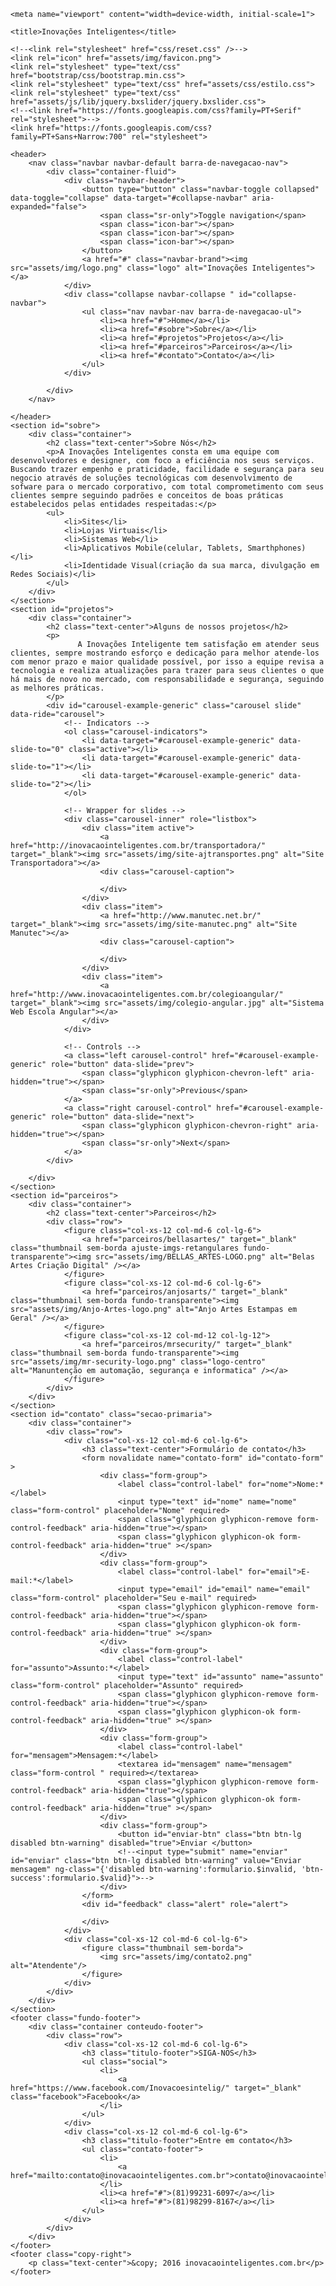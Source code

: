 <!DOCTYPE html>

<html>

<head><meta http-equiv="Content-Type" content="text/html; charset=windows-1252">
	
	<meta name="viewport" content="width=device-width, initial-scale=1">

	<title>Inovações Inteligentes</title>

	<!--<link rel="stylesheet" href="css/reset.css" />-->
	<link rel="icon" href="assets/img/favicon.png">
	<link rel="stylesheet" type="text/css" href="bootstrap/css/bootstrap.min.css">
	<link rel="stylesheet" type="text/css" href="assets/css/estilo.css">
	<link rel="stylesheet" type="text/css" href="assets/js/lib/jquery.bxslider/jquery.bxslider.css">
	<!--<link href="https://fonts.googleapis.com/css?family=PT+Serif" rel="stylesheet">-->
	<link href="https://fonts.googleapis.com/css?family=PT+Sans+Narrow:700" rel="stylesheet">
</head>

<body>

	<header>
		<nav class="navbar navbar-default barra-de-navegacao-nav">
			<div class="container-fluid">
				<div class="navbar-header">
					<button type="button" class="navbar-toggle collapsed" data-toggle="collapse" data-target="#collapse-navbar" aria-expanded="false">
						<span class="sr-only">Toggle navigation</span>
						<span class="icon-bar"></span>
						<span class="icon-bar"></span>
						<span class="icon-bar"></span>
					</button>
					<a href="#" class="navbar-brand"><img src="assets/img/logo.png" class="logo" alt="Inovações Inteligentes"></a>
				</div>
				<div class="collapse navbar-collapse " id="collapse-navbar">
					<ul class="nav navbar-nav barra-de-navegacao-ul">
						<li><a href="#">Home</a></li>
						<li><a href="#sobre">Sobre</a></li>
						<li><a href="#projetos">Projetos</a></li>
						<li><a href="#parceiros">Parceiros</a></li>
						<li><a href="#contato">Contato</a></li>
					</ul>
				</div>

			</div>
		</nav>

	</header>
	<section id="sobre">
		<div class="container">
			<h2 class="text-center">Sobre Nós</h2>
			<p>A Inovações Inteligentes consta em uma equipe com desenvolvedores e designer, com foco a eficiência nos seus serviços. Buscando trazer empenho e praticidade, facilidade e segurança para seu negocio através de soluções tecnológicas com desenvolvimento de sofware para o mercado corporativo, com total comprometimento com seus clientes sempre seguindo padrões e conceitos de boas práticas estabelecidos pelas entidades respeitadas:</p>
			<ul>
				<li>Sites</li>
				<li>Lojas Virtuais</li>
				<li>Sistemas Web</li>
				<li>Aplicativos Mobile(celular, Tablets, Smarthphones)</li>
				<li>Identidade Visual(criação da sua marca, divulgação em Redes Sociais)</li>
			</ul>
		</div>
	</section>
	<section id="projetos">
		<div class="container">
			<h2 class="text-center">Alguns de nossos projetos</h2>
			<p>
	               A Inovações Inteligente tem satisfação em atender seus clientes, sempre mostrando esforço e dedicação para melhor atende-los com menor prazo e maior qualidade possível, por isso a equipe revisa a tecnologia e realiza atualizações para trazer para seus clientes o que há mais de novo no mercado, com responsabilidade e segurança, seguindo as melhores práticas.
	        </p>
			<div id="carousel-example-generic" class="carousel slide" data-ride="carousel">
				<!-- Indicators -->
				<ol class="carousel-indicators">
				    <li data-target="#carousel-example-generic" data-slide-to="0" class="active"></li>
				    <li data-target="#carousel-example-generic" data-slide-to="1"></li>
				    <li data-target="#carousel-example-generic" data-slide-to="2"></li>
				</ol>

				<!-- Wrapper for slides -->
				<div class="carousel-inner" role="listbox">
				    <div class="item active">
					    <a href="http://inovacaointeligentes.com.br/transportadora/" target="_blank"><img src="assets/img/site-ajtransportes.png" alt="Site Transportadora"></a>
					    <div class="carousel-caption">
					        
					    </div>
				    </div>
				    <div class="item">
					    <a href="http://www.manutec.net.br/" target="_blank"><img src="assets/img/site-manutec.png" alt="Site Manutec"></a>
					    <div class="carousel-caption">
					        
					    </div>
				    </div>
                    <div class="item">
                        <a href="http://www.inovacaointeligentes.com.br/colegioangular/" target="_blank"><img src="assets/img/colegio-angular.jpg" alt="Sistema Web Escola Angular"></a>
                    </div>
				</div>

				<!-- Controls -->
				<a class="left carousel-control" href="#carousel-example-generic" role="button" data-slide="prev">
				    <span class="glyphicon glyphicon-chevron-left" aria-hidden="true"></span>
				    <span class="sr-only">Previous</span>
				</a>
				<a class="right carousel-control" href="#carousel-example-generic" role="button" data-slide="next">
				    <span class="glyphicon glyphicon-chevron-right" aria-hidden="true"></span>
				    <span class="sr-only">Next</span>
				</a>
			</div>
			 
		</div>
	</section>
	<section id="parceiros">
		<div class="container">
			<h2 class="text-center">Parceiros</h2>
			<div class="row">
				<figure class="col-xs-12 col-md-6 col-lg-6">
					<a href="parceiros/bellasartes/" target="_blank" class="thumbnail sem-borda ajuste-imgs-retangulares fundo-transparente"><img src="assets/img/BELLAS_ARTES-LOGO.png" alt="Belas Artes Criação Digital" /></a>
				</figure>
				<figure class="col-xs-12 col-md-6 col-lg-6">
					<a href="parceiros/anjosarts/" target="_blank" class="thumbnail sem-borda fundo-transparente"><img src="assets/img/Anjo-Artes-logo.png" alt="Anjo Artes Estampas em Geral" /></a>
				</figure>
				<figure class="col-xs-12 col-md-12 col-lg-12">
					<a href="parceiros/mrsecurity/" target="_blank" class="thumbnail sem-borda fundo-transparente"><img src="assets/img/mr-security-logo.png" class="logo-centro" alt="Manuntenção em automação, segurança e informatica" /></a>
				</figure>				
			</div>
		</div>
	</section>
	<section id="contato" class="secao-primaria">
		<div class="container">
			<div class="row">
				<div class="col-xs-12 col-md-6 col-lg-6">
					<h3 class="text-center">Formulário de contato</h3>
					<form novalidate name="contato-form" id="contato-form" >
						<div class="form-group">
							<label class="control-label" for="nome">Nome:*</label>
							<input type="text" id="nome" name="nome" class="form-control" placeholder="Nome" required>
							<span class="glyphicon glyphicon-remove form-control-feedback" aria-hidden="true"></span>
							<span class="glyphicon glyphicon-ok form-control-feedback" aria-hidden="true" ></span>
						</div>
						<div class="form-group">
							<label class="control-label" for="email">E-mail:*</label>
							<input type="email" id="email" name="email" class="form-control" placeholder="Seu e-mail" required>
							<span class="glyphicon glyphicon-remove form-control-feedback" aria-hidden="true"></span>
							<span class="glyphicon glyphicon-ok form-control-feedback" aria-hidden="true" ></span>
						</div>
						<div class="form-group">
							<label class="control-label" for="assunto">Assunto:*</label>
							<input type="text" id="assunto" name="assunto" class="form-control" placeholder="Assunto" required>
							<span class="glyphicon glyphicon-remove form-control-feedback" aria-hidden="true"></span>
							<span class="glyphicon glyphicon-ok form-control-feedback" aria-hidden="true" ></span>
						</div>	
						<div class="form-group">
							<label class="control-label" for="mensagem">Mensagem:*</label>
							<textarea id="mensagem" name="mensagem" class="form-control " required></textarea>
							<span class="glyphicon glyphicon-remove form-control-feedback" aria-hidden="true"></span>
							<span class="glyphicon glyphicon-ok form-control-feedback" aria-hidden="true" ></span>
						</div>
						<div class="form-group">
							<button id="enviar-btn" class="btn btn-lg disabled btn-warning" disabled="true">Enviar </button>
							<!--<input type="submit" name="enviar" id="enviar" class="btn btn-lg disabled btn-warning" value="Enviar mensagem" ng-class="{'disabled btn-warning':formulario.$invalid, 'btn-success':formulario.$valid}">-->
						</div>
					</form>
					<div id="feedback" class="alert" role="alert">
						
					</div>
				</div>
				<div class="col-xs-12 col-md-6 col-lg-6">
					<figure class="thumbnail sem-borda">
						<img src="assets/img/contato2.png" alt="Atendente"/>
					</figure>
				</div>
			</div>
		</div>
	</section>
	<footer class="fundo-footer">
		<div class="container conteudo-footer">
			<div class="row">
				<div class="col-xs-12 col-md-6 col-lg-6">
					<h3 class="titulo-footer">SIGA-NOS</h3>
					<ul class="social">
						<li>
							<a href="https://www.facebook.com/Inovacoesintelig/" target="_blank" class="facebook">Facebook</a>
						</li>
					</ul>
				</div>
				<div class="col-xs-12 col-md-6 col-lg-6">
					<h3 class="titulo-footer">Entre em contato</h3>
					<ul class="contato-footer">
						<li>
							<a href="mailto:contato@inovacaointeligentes.com.br">contato@inovacaointeligentes.com.br</a>
						</li>
						<li><a href="#">(81)99231-6097</a></li>
						<li><a href="#">(81)98299-8167</a></li>
					</ul>
				</div>
			</div>
		</div>
	</footer>
	<footer class="copy-right">
		<p class="text-center">&copy; 2016 inovacaointeligentes.com.br</p>
	</footer>



</body>
<script type="text/javascript" src="assets/js/lib/jquery-1.11.1.min.js"></script>
<script type="text/javascript" src="bootstrap/js/bootstrap.min.js"></script>
<script type="text/javascript" src="assets/js/lib/jquery.bxslider/jquery.bxslider.min.js"></script>
<script type="text/javascript" src="assets/js/contato.js"></script>

</html>
